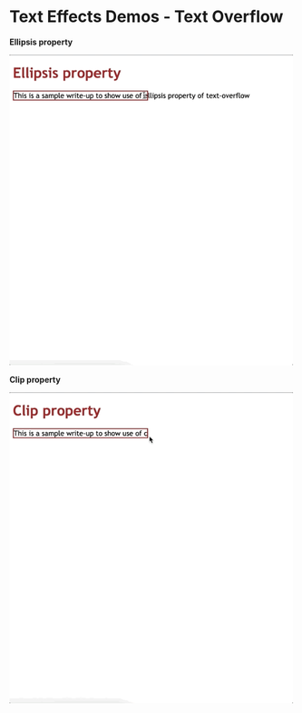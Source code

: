 # Text Effects Demos - Text Overflow

__Ellipsis property__

<img src="texteffect.gif" width="500">

__Clip property__

<img src="texteffect2.gif" width="500">